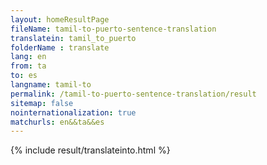 ```yaml
---
layout: homeResultPage
fileName: tamil-to-puerto-sentence-translation
translatein: tamil_to_puerto
folderName : translate
lang: en
from: ta
to: es
langname: tamil-to
permalink: /tamil-to-puerto-sentence-translation/result
sitemap: false
nointernationalization: true
matchurls: en&&ta&&es
---
```

{% include result/translateinto.html %}

<script src="/js/result/translation.js" data-foldername="{{page.folderName}}" data-lang="{{page.lang}}"></script>
